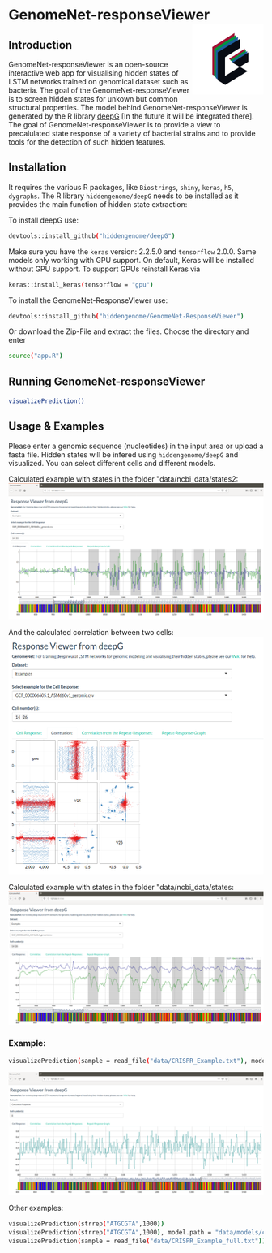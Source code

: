 # GenomeNet-responseViewer <img src="www/Logo.png" width="131px" height="140px" align="right" style="padding-left:10px;background-color:white;" />

## Introduction

GenomeNet-responseViewer is an open-source interactive web app for visualising hidden states of LSTM networks trained on genomical dataset such as bacteria. The goal of the GenomeNet-responseViewer is to screen hidden states for unkown but common structural properties. The model behind GenomeNet-responseViewer is generated by the R library [deepG](https://github.com/hiddengenome/deepG) [In the future it will be integrated there]. The goal of GenomeNet-responseViewer is to provide a view to precalulated state response of a variety of bacterial strains and to provide tools for the detection of such hidden features.

## Installation

It requires the various R packages, like `Biostrings`, `shiny`, `keras`, `h5`, `dygraphs`. The R library `hiddengenome/deepG` needs to be installed as it provides the main function of hidden state extraction: 

To install deepG use:

```bash
devtools::install_github("hiddengenome/deepG")
```

Make sure you have the `keras` version: 2.2.5.0 and `tensorflow` 2.0.0. Same models only working with GPU support. On default, Keras will be installed without GPU support. To support GPUs reinstall Keras via

```bash
keras::install_keras(tensorflow = "gpu")
```

To install the GenomeNet-ResponseViewer use:
```bash
devtools::install_github("hiddengenome/GenomeNet-ResponseViewer")
```
Or download the Zip-File and extract the files. Choose the directory and enter  
```bash
source("app.R")
```

## Running GenomeNet-responseViewer

```bash
visualizePrediction()
```

## Usage & Examples

Please enter a genomic sequence (nucleotides) in the input area or upload a fasta file. Hidden states will be infered using `hiddengenome/deepG` and visualized. You can select different cells and different models. 

Calculated example with states in the folder "data/ncbi_data/states2:
![Web app](www/figure.png)

And the calculated correlation between two cells:
![Web app](www/figure1.png)

Calculated example with states in the folder "data/ncbi_data/states:
![Web app](www/figure2.png)

### Example:
```bash
visualizePrediction(sample = read_file("data/CRISPR_Example.txt"), model.path = "data/models/cpu_model.hdf5",  vocabulary = c("l","a","g","c","t"), cell_number = 6)
```
![Web app](www/figure3.png)

Other examples:

```bash
visualizePrediction(strrep("ATGCGTA",1000))
visualizePrediction(strrep("ATGCGTA",1000), model.path = "data/models/cpu_model.hdf5", vocabulary = c("l","a","g","c","t"))
visualizePrediction(sample = read_file("data/CRISPR_Example_full.txt"))
```
